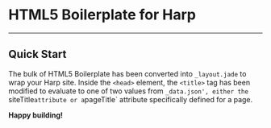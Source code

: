 # HTML5 Boilerplate for Harp

----
## Quick Start

The bulk of HTML5 Boilerplate has been converted into `_layout.jade` to wrap your Harp site. Inside the `<head>` element, the `<title>` tag has been modified to evaluate to one of two values from `_data.json', either the `siteTitle` attribute or a `pageTitle` attribute specifically defined for a page.

**Happy building!**
